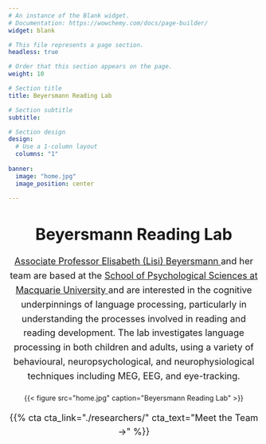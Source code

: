 ```yaml
---
# An instance of the Blank widget.
# Documentation: https://wowchemy.com/docs/page-builder/
widget: blank

# This file represents a page section.
headless: true

# Order that this section appears on the page.
weight: 10

# Section title
title: Beyersmann Reading Lab

# Section subtitle
subtitle:

# Section design
design:
  # Use a 1-column layout
  columns: "1"
  
banner:
  image: "home.jpg"
  image_position: center
    
---
```


<html>
<head>
  <style>
    /* Center align the header and body text */
    h1 {
      text-align: center;
      font-weight: bold;
      font-size: 32px; /* Adjusted size */
    }
    p {
      text-align: center;
      font-size: 18px; /* Adjusted font size */
      line-height: 1.6;
    }
    /* Ensuring the image is centered */
    .image-container {
      text-align: center;
      margin-top: 20px;
    }
  </style>
</head>
<body>

  <!-- Heading for the lab -->
  <h1>Beyersmann Reading Lab</h1>

  <!-- Body text with linked researcher and university info -->
  <p>
    <a href="https://beyersmannlab.cogscience.org/author/associate-professor-elisabeth-lisi-beyersmann/" target="_blank">
      Associate Professor Elisabeth (Lisi) Beyersmann
    </a> and her team are based at the 
    <a href="https://www.mq.edu.au/about/about-the-university/our-faculties/medicine-and-health-sciences/departments-and-centres/department-of-psychology" target="_blank">
      School of Psychological Sciences at Macquarie University
    </a> and are interested in the cognitive underpinnings of language processing, particularly in understanding the processes involved in reading and reading development. 
    The lab investigates language processing in both children and adults, using a variety of behavioural, neuropsychological, and neurophysiological techniques including MEG, EEG, and eye-tracking.
  </p>

  <!-- Image below the text -->
  <div class="image-container">
    {{< figure src="home.jpg" caption="Beyersmann Reading Lab" >}}
  </div>

  <!-- Call to action for "Meet the Team" -->
  {{% cta cta_link="./researchers/" cta_text="Meet the Team →" %}}

</body>
</html>



  

